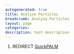 ```yaml
---
autogenerated: true
title: Analyse Particles
breadcrumb: Analyse Particles
layout: page
categories: 
description: test description
---
```


1.  REDIRECT [QuickPALM](QuickPALM )
